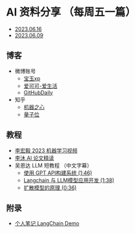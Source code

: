 # AI 资料分享 （每周五一篇）

+ [2023.06.16](./src/2023/2023.06.16.md)
+ [2023.06.09](./src/2023/2023.06.09.md)

## 博客

+ 微博账号
    - [宝玉xp](https://weibo.com/u/1727858283)
    - [爱可可-爱生活](https://weibo.com/1402400261)
    - [GitHubDaily](https://weibo.com/u/5722964389)
+ 知乎
    - [机器之心](https://www.zhihu.com/org/ji-qi-zhi-xin-65)
    - [量子位](https://www.zhihu.com/org/liang-zi-wei-48)

## 教程

+ [李宏毅 2023 机器学习视频](https://www.bilibili.com/video/BV1TD4y137mP/)
+ [李沐 AI 论文精读](https://space.bilibili.com/1567748478/channel/collectiondetail?sid=32744)
+ 吴恩达 LLM 短教程 （中文字幕）
    - [使用 GPT API构建系统 (1:46)](https://www.bilibili.com/video/BV1KW4y1R74P/?spm_id_from=333.999.0.0)
    - [Langchain 与 LLM模型应用开发 (1:38)](https://www.bilibili.com/video/BV1kk4y1W7yh?p=18&vd_source=61f266a07757af5d2720146e0634f7d6)
    - [扩散模型的原理 (0:36)](https://www.bilibili.com/video/BV1kk4y1W7yh/?p=19&vd_source=61f266a07757af5d2720146e0634f7d6)

## 附录

+ [个人笔记 LangChain Demo](https://github.com/moyy/langchain_demo)